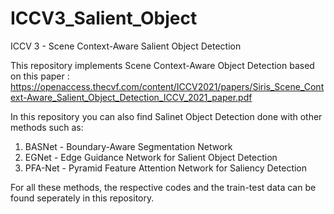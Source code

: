 # ICCV3_Salient_Object
ICCV 3 - Scene Context-Aware Salient Object Detection

This repository implements Scene Context-Aware Object Detection based on this paper : https://openaccess.thecvf.com/content/ICCV2021/papers/Siris_Scene_Context-Aware_Salient_Object_Detection_ICCV_2021_paper.pdf

In this repository you can also find Salinet Object Detection done with other methods such as:

1. BASNet - Boundary-Aware Segmentation Network
2. EGNet - Edge Guidance Network for Salient Object Detection
3. PFA-Net - Pyramid Feature Attention Network for Saliency Detection

For all these methods, the respective codes and the train-test data can be found seperately in this repository.


